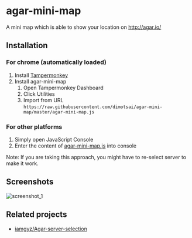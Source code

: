 # agar-mini-map
A mini map which is able to show your location on http://agar.io/

## Installation

### For chrome (automatically loaded)

1. Install [Tampermonkey](http://tampermonkey.net/)
2. Install agar-mini-map
    1. Open Tampermonkey Dashboard
    2. Click Utilities
    3. Import from URL `https://raw.githubusercontent.com/dimotsai/agar-mini-map/master/agar-mini-map.js`

### For other platforms

1. Simply open JavaScript Console
2. Enter the content of [agar-mini-map.js](https://raw.githubusercontent.com/dimotsai/agar-mini-map/master/agar-mini-map.js) into console

Note: If you are taking this approach, you might have to re-select server to make it work.

## Screenshots

![screenshot_1](http://i.imgur.com/FgujOgA.png)

## Related projects

* [iamgyz/Agar-server-selection](https://github.com/iamgyz/Agar-server-selection)
